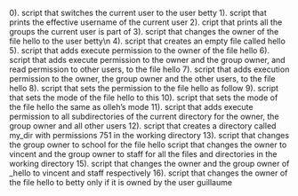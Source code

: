 0). script that switches the current user to the user betty
1). script that prints the effective username of the current user
2). cript that prints all the groups the current user is part of
3). script that changes the owner of the file hello to the user betty\n
4). script that creates an empty file called hello
5). script that adds execute permission to the owner of the file hello
6). script that adds execute permission to the owner and the group owner, and read permission to other users, to the file hello
7). script that adds execution permission to the owner, the group owner and the other users, to the file hello
8). script that sets the permission to the file hello as follow
9).  script that sets the mode of the file hello to this
10). script that sets the mode of the file hello the same as olleh’s mode
11). script that adds execute permission to all subdirectories of the current directory for the owner, the group owner and all other users
12). script that creates a directory called my_dir with permissions 751 in the working directory
13).  script that changes the group owner to school for the file hello
script that changes the owner to vincent and the group owner to staff for all the files and directories in the working directory
15). script that changes the owner and the group owner of _hello to vincent and staff respectively
16). script that changes the owner of the file hello to betty only if it is owned by the user guillaume
